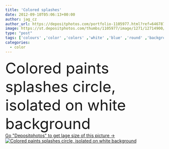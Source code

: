 ```yaml
---
title: 'Colored splashes'
date: 2012-09-10T05:06:13+00:00
author: jag_cz
author_url: https://depositphotos.com/portfolio-1105977.html?ref=64678756
image: https://st.depositphotos.com/thumbs/1105977/image/1271/12714900/api_thumb_450.jpg?forcejpeg=true
type: "post"
tags: ['colours' ,'color' ,'colors' ,'white' ,'blue' ,'round' ,'background' ,'colorful' ,'on' ,'circle' ,'colored' ,'design' ,'isolated' ,'closeup' ,'art' ,'nature' ,'drop' ,'fresh' ,'wet' ,'drip' ,'liquid' ,'abstract' ,'water' ,'colour' ,'colourful' ,'light' ,'spray' ,'drink' ,'frame' ,'wave' ,'3d' ,'ink' ,'paint' ,'splash' ,'rainbow' ,'pink' ,'elements' ,'flowing' ,'motion' ,'purple' ,'smooth' ,'flow' ,'painted' ,'hot' ,'stain' ,'brush' ,'ring' ,'artistic' ,'mix' ,'splashes' ]
categories: 
  - color
---
```

<div aling="center">
            <font size="60"> Colored paints splashes circle, isolated on white background</font>   
</div>
<div>
    <a href='https://depositphotos.com/12714900/stock-photo-colored-splashes.html?ref=64678756' target=_blank > Go "Depositphotos" to get lage size of this picture ->
        <img href='https://depositphotos.com/12714900/stock-photo-colored-splashes.html?ref=64678756' src='https://st.depositphotos.com/1105977/1271/i/950/depositphotos_12714900-stock-photo-colored-splashes.jpg?forcejpeg=true' alt='Colored paints splashes circle, isolated on white background' >
    </a>
</div>
